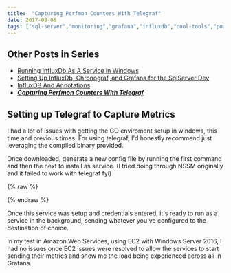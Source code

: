 ```yaml
---
title:  "Capturing Perfmon Counters With Telegraf"
date: 2017-08-08
tags: ["sql-server","monitoring","grafana","influxdb","cool-tools","powershell"]
---
```


## Other Posts in Series

*   [Running InfluxDb As A Service in Windows](running-influxdb-as-a-service-in-windows.md)
*   [Setting Up InfluxDb, Chronograf, and Grafana for the SqlServer Dev](setting-up-influxdb-chronograf-and-grafana-for-the-sqlserver-dev.md)
*   [InfluxDB And Annotations](influx-db-and-annotations.md)
*   **_[Capturing Perfmon Counters With Telegraf](Capturing-Perfmon-Counters-With-Telegraf.md)_**

## Setting up Telegraf to Capture Metrics

I had a lot of issues with getting the GO enviroment setup in windows, this time and previous times. For using telegraf, I'd honestly recommend just leveraging the compiled binary provided.

Once downloaded, generate a new config file by running the first command and then the next to install as service. (I tried doing through NSSM originally and it failed to work with telegraf fyi)

{% raw %}
 <script src="https://gist.github.com/sheldonhull/583210cfb588d1958b5c2ba67515ec29.js"></script>
{% endraw %}


Once this service was setup and credentials entered, it's ready to run as a service in the background, sending whatever you've configured to the destination of choice.

In my test in Amazon Web Services, using EC2 with Windows Server 2016, I had no issues once EC2 issues were resolved to allow the services to start sending their metrics and show me the load being experienced across all in Grafana.

